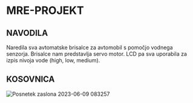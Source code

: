 # MRE-PROJEKT
## NAVODILA
Naredila sva avtomatske brisalce za avtomobil s pomočjo vodnega senzorja. Brisalce nam predstavlja servo motor. LCD pa sva uporabila za izpis nivoja vode (high, low, medium).

## KOSOVNICA



![Posnetek zaslona 2023-06-09 083257](https://github.com/PopIkona/MRE-PROJEKT/assets/129844304/64ae83cc-ac83-44c5-87fe-a2af1acc6b44)
